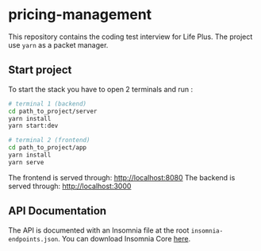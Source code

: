 # pricing-management

This repository contains the coding test interview for Life Plus.
The project use `yarn` as a packet manager.

## Start project

To start the stack you have to open 2 terminals and run : 

```sh
# terminal 1 (backend)
cd path_to_project/server
yarn install
yarn start:dev
```

```sh
# terminal 2 (frontend)
cd path_to_project/app
yarn install
yarn serve
```

The frontend is served through: [http://localhost:8080](http://localhost:8080)
The backend is served through: [http://localhost:3000](http://localhost:3000)


## API Documentation 

The API is documented with an Insomnia file at the root `insomnia-endpoints.json`. You can download Insomnia Core [here](https://insomnia.rest/).
